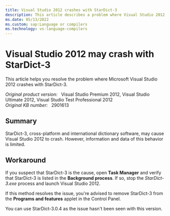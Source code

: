 ```yaml
---
title: Visual Studio 2012 crashes with StarDict-3
description: This article describes a problem where Visual Studio 2012 may crash with StarDict-3, and provides a workaround. 
ms.date: 05/13/2022
ms.custom: sap:Language or compilers
ms.technology: vs-language-compilers
---
```


# Visual Studio 2012 may crash with StarDict-3

This article helps you resolve the problem where Microsoft Visual Studio 2012 crashes with StarDict-3.

_Original product version:_ &nbsp; Visual Studio Premium 2012, Visual Studio Ultimate 2012, Visual Studio Test Professional 2012  
_Original KB number:_ &nbsp; 2901613

## Summary

StarDict-3, cross-platform and international dictionary software, may cause Visual Studio 2012 to crash. However, information and data of this behavior is limited.

## Workaround

If you suspect that StarDict-3 is the cause, open **Task Manager** and verify that StarDict-3 is listed in the **Background process**. If so, stop the *StarDict-3.exe* process and launch Visual Studio 2012.

If this method resolves the issue, you're advised to remove StarDict-3 from the **Programs and features** applet in the Control Panel.

You can use StarDict-3.0.4 as the issue hasn't been seen with this version.
